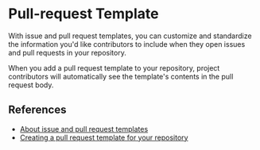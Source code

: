 # Pull-request Template

With issue and pull request templates, you can customize and standardize the information you'd like contributors to include when they open issues and pull requests in your repository.

When you add a pull request template to your repository, project contributors will automatically see the template's contents in the pull request body.

## References

- [About issue and pull request templates](https://docs.github.com/en/communities/using-templates-to-encourage-useful-issues-and-pull-requests/about-issue-and-pull-request-templates)
- [Creating a pull request template for your repository](https://docs.github.com/en/communities/using-templates-to-encourage-useful-issues-and-pull-requests/creating-a-pull-request-template-for-your-repository)
